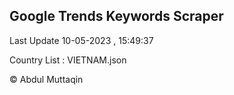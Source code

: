 

## Google Trends Keywords Scraper 
 
Last Update 10-05-2023 , 15:49:37

Country List :
VIETNAM.json



© Abdul Muttaqin 
